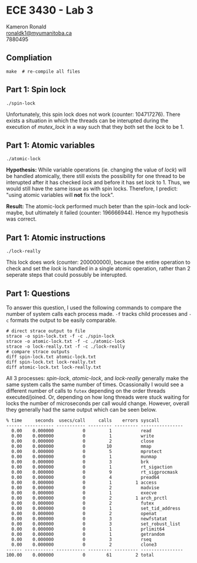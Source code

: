 # ECE 3430 - Lab 3

Kameron Ronald  
ronaldk1@myumanitoba.ca  
7880495

## Compliation

```shell
make  # re-compile all files
```

## Part 1: Spin lock

```shell
./spin-lock
```

Unfortunately, this spin lock does not work (counter: 104717276). There exists a situation in which
the threads can be interupted during the execution of *mutex_lock* in a way such that they both set
the *lock* to be 1.

## Part 1: Atomic variables

```shell
./atomic-lock
```

**Hypothesis:** While variable operations (ie. changing the value of *lock*) will be handled
atomically, there still exists the possibility for one thread to be interupted after it has checked
*lock* and before it has set *lock* to 1. Thus, we would still have the same issue as with spin locks.
Therefore, I predict: "using atomic variables will **not** fix the lock".

**Result:** The atomic-lock performed much beter than the spin-lock and lock-maybe, but ultimately
it failed (counter: 196666944). Hence my hypothesis was correct.

## Part 1: Atomic instructions

```shell
./lock-really
```

This lock does work (counter: 200000000), because the entire operation to check and set the *lock*
is handled in a single atomic operation, rather than 2 seperate steps that could possubly be interupted.

## Part 1: Questions

To answer this question, I used the following commands to compare the number of system calls each
process made. `-f` tracks child processes and `-c` formats the output to be easily comparable.

```shell
# direct strace output to file
strace -o spin-lock.txt -f -c ./spin-lock
strace -o atomic-lock.txt -f -c ./atomic-lock
strace -o lock-really.txt -f -c ./lock-really
# compare strace outputs
diff spin-lock.txt atomic-lock.txt
diff spin-lock.txt lock-really.txt
diff atomic-lock.txt lock-really.txt
```

All 3 processes: *spin-lock*, *atomic-lock*, and *lock-really* generally make the same system calls
the same number of times. Ocassionally I would see a different number of calls to `futex` depending on
the order threads executed/joined. Or, depending on how long threads were stuck waiting for locks the
number of microseconds per call would change. However, overall they generally had the same output
which can be seen below.

```
% time     seconds  usecs/call     calls    errors syscall
------ ----------- ----------- --------- --------- ----------------
  0.00    0.000000           0         1           read
  0.00    0.000000           0         1           write
  0.00    0.000000           0         2           close
  0.00    0.000000           0        10           mmap
  0.00    0.000000           0         5           mprotect
  0.00    0.000000           0         1           munmap
  0.00    0.000000           0         3           brk
  0.00    0.000000           0         1           rt_sigaction
  0.00    0.000000           0         9           rt_sigprocmask
  0.00    0.000000           0         4           pread64
  0.00    0.000000           0         1         1 access
  0.00    0.000000           0         2           madvise
  0.00    0.000000           0         1           execve
  0.00    0.000000           0         2         1 arch_prctl
  0.00    0.000000           0         2           futex
  0.00    0.000000           0         1           set_tid_address
  0.00    0.000000           0         2           openat
  0.00    0.000000           0         3           newfstatat
  0.00    0.000000           0         3           set_robust_list
  0.00    0.000000           0         1           prlimit64
  0.00    0.000000           0         1           getrandom
  0.00    0.000000           0         3           rseq
  0.00    0.000000           0         2           clone3
------ ----------- ----------- --------- --------- ----------------
100.00    0.000000           0        61         2 total
```





